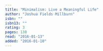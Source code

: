 ```yaml
---
title: "Minimalism: Live a Meaningful Life"
author: "Joshua Fields Millburn"
isbn: ""
isbn13: ""
rating: 3
pages: 138
read: "2016-01-13"
added: "2016-01-10"
---
```


